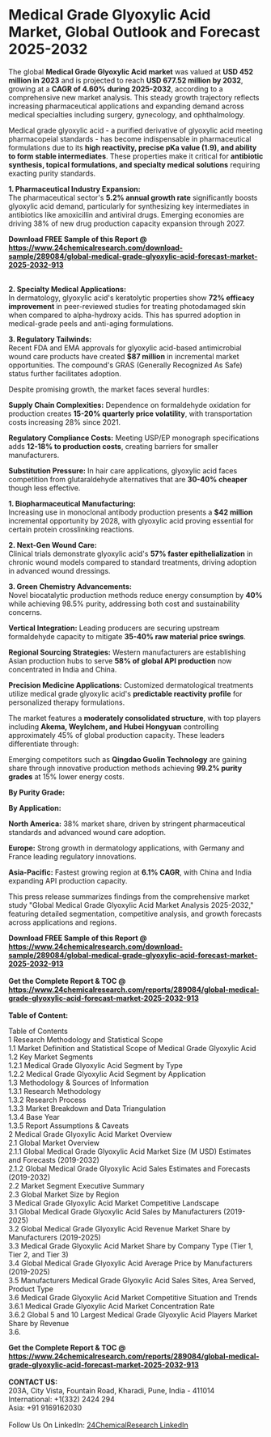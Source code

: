 <h1>Medical Grade Glyoxylic Acid Market, Global Outlook and Forecast 2025-2032</h1><p>The global <strong>Medical Grade Glyoxylic Acid market</strong> was valued at <strong>USD 452 million in 2023</strong> and is projected to reach <strong>USD 677.52 million by 2032</strong>, growing at a <strong>CAGR of 4.60% during 2025-2032</strong>, according to a comprehensive new market analysis. This steady growth trajectory reflects increasing pharmaceutical applications and expanding demand across medical specialties including surgery, gynecology, and ophthalmology.</p><p>Medical grade glyoxylic acid - a purified derivative of glyoxylic acid meeting pharmacopeial standards - has become indispensable in pharmaceutical formulations due to its <strong>high reactivity, precise pKa value (1.9), and ability to form stable intermediates</strong>. These properties make it critical for <strong>antibiotic synthesis, topical formulations, and specialty medical solutions</strong> requiring exacting purity standards.</p><p><strong>1. Pharmaceutical Industry Expansion:</strong><br>
The pharmaceutical sector's <strong>5.2% annual growth rate</strong> significantly boosts glyoxylic acid demand, particularly for synthesizing key intermediates in antibiotics like amoxicillin and antiviral drugs. Emerging economies are driving 38% of new drug production capacity expansion through 2027.</p><div><b>Download FREE Sample of this Report @ 
            <a href="https://www.24chemicalresearch.com/download-sample/289084/global-medical-grade-glyoxylic-acid-forecast-market-2025-2032-913">
            https://www.24chemicalresearch.com/download-sample/289084/global-medical-grade-glyoxylic-acid-forecast-market-2025-2032-913</a></b></div><br><p><strong>2. Specialty Medical Applications:</strong><br>
In dermatology, glyoxylic acid's keratolytic properties show <strong>72% efficacy improvement</strong> in peer-reviewed studies for treating photodamaged skin when compared to alpha-hydroxy acids. This has spurred adoption in medical-grade peels and anti-aging formulations.</p><p><strong>3. Regulatory Tailwinds:</strong><br>
Recent FDA and EMA approvals for glyoxylic acid-based antimicrobial wound care products have created <strong>$87 million</strong> in incremental market opportunities. The compound's GRAS (Generally Recognized As Safe) status further facilitates adoption.</p><p>Despite promising growth, the market faces several hurdles:</p><p><strong>Supply Chain Complexities:</strong> Dependence on formaldehyde oxidation for production creates <strong>15-20% quarterly price volatility</strong>, with transportation costs increasing 28% since 2021.</p><p><strong>Regulatory Compliance Costs:</strong> Meeting USP/EP monograph specifications adds <strong>12-18% to production costs</strong>, creating barriers for smaller manufacturers.</p><p><strong>Substitution Pressure:</strong> In hair care applications, glyoxylic acid faces competition from glutaraldehyde alternatives that are <strong>30-40% cheaper</strong> though less effective.</p><p><strong>1. Biopharmaceutical Manufacturing:</strong><br>
Increasing use in monoclonal antibody production presents a <strong>$42 million</strong> incremental opportunity by 2028, with glyoxylic acid proving essential for certain protein crosslinking reactions.</p><p><strong>2. Next-Gen Wound Care:</strong><br>
Clinical trials demonstrate glyoxylic acid's <strong>57% faster epithelialization</strong> in chronic wound models compared to standard treatments, driving adoption in advanced wound dressings.</p><p><strong>3. Green Chemistry Advancements:</strong><br>
Novel biocatalytic production methods reduce energy consumption by <strong>40%</strong> while achieving 98.5% purity, addressing both cost and sustainability concerns.</p><p><strong>Vertical Integration:</strong> Leading producers are securing upstream formaldehyde capacity to mitigate <strong>35-40% raw material price swings</strong>.</p><p><strong>Regional Sourcing Strategies:</strong> Western manufacturers are establishing Asian production hubs to serve <strong>58% of global API production</strong> now concentrated in India and China.</p><p><strong>Precision Medicine Applications:</strong> Customized dermatological treatments utilize medical grade glyoxylic acid's <strong>predictable reactivity profile</strong> for personalized therapy formulations.</p><p>The market features a <strong>moderately consolidated structure</strong>, with top players including <strong>Akema, Weylchem, and Hubei Hongyuan</strong> controlling approximately 45% of global production capacity. These leaders differentiate through:</p><p>Emerging competitors such as <strong>Qingdao Guolin Technology</strong> are gaining share through innovative production methods achieving <strong>99.2% purity grades</strong> at 15% lower energy costs.</p><p><strong>By Purity Grade:</strong></p><p><strong>By Application:</strong></p><p><strong>North America:</strong> 38% market share, driven by stringent pharmaceutical standards and advanced wound care adoption.</p><p><strong>Europe:</strong> Strong growth in dermatology applications, with Germany and France leading regulatory innovations.</p><p><strong>Asia-Pacific:</strong> Fastest growing region at <strong>6.1% CAGR</strong>, with China and India expanding API production capacity.</p><p>This press release summarizes findings from the comprehensive market study "Global Medical Grade Glyoxylic Acid Market Analysis 2025-2032," featuring detailed segmentation, competitive analysis, and growth forecasts across applications and regions.</p><div><b>Download FREE Sample of this Report @ 
            <a href="https://www.24chemicalresearch.com/download-sample/289084/global-medical-grade-glyoxylic-acid-forecast-market-2025-2032-913">
            https://www.24chemicalresearch.com/download-sample/289084/global-medical-grade-glyoxylic-acid-forecast-market-2025-2032-913</a></b></div><br><div><b>Get the Complete Report & TOC @ 
            <a href="https://www.24chemicalresearch.com/reports/289084/global-medical-grade-glyoxylic-acid-forecast-market-2025-2032-913">
            https://www.24chemicalresearch.com/reports/289084/global-medical-grade-glyoxylic-acid-forecast-market-2025-2032-913</a></b></div><br>
            <b>Table of Content:</b><p>Table of Contents<br />
1 Research Methodology and Statistical Scope<br />
1.1 Market Definition and Statistical Scope of Medical Grade Glyoxylic Acid<br />
1.2 Key Market Segments<br />
1.2.1 Medical Grade Glyoxylic Acid Segment by Type<br />
1.2.2 Medical Grade Glyoxylic Acid Segment by Application<br />
1.3 Methodology & Sources of Information<br />
1.3.1 Research Methodology<br />
1.3.2 Research Process<br />
1.3.3 Market Breakdown and Data Triangulation<br />
1.3.4 Base Year<br />
1.3.5 Report Assumptions & Caveats<br />
2 Medical Grade Glyoxylic Acid Market Overview<br />
2.1 Global Market Overview<br />
2.1.1 Global Medical Grade Glyoxylic Acid Market Size (M USD) Estimates and Forecasts (2019-2032)<br />
2.1.2 Global Medical Grade Glyoxylic Acid Sales Estimates and Forecasts (2019-2032)<br />
2.2 Market Segment Executive Summary<br />
2.3 Global Market Size by Region<br />
3 Medical Grade Glyoxylic Acid Market Competitive Landscape<br />
3.1 Global Medical Grade Glyoxylic Acid Sales by Manufacturers (2019-2025)<br />
3.2 Global Medical Grade Glyoxylic Acid Revenue Market Share by Manufacturers (2019-2025)<br />
3.3 Medical Grade Glyoxylic Acid Market Share by Company Type (Tier 1, Tier 2, and Tier 3)<br />
3.4 Global Medical Grade Glyoxylic Acid Average Price by Manufacturers (2019-2025)<br />
3.5 Manufacturers Medical Grade Glyoxylic Acid Sales Sites, Area Served, Product Type<br />
3.6 Medical Grade Glyoxylic Acid Market Competitive Situation and Trends<br />
3.6.1 Medical Grade Glyoxylic Acid Market Concentration Rate<br />
3.6.2 Global 5 and 10 Largest Medical Grade Glyoxylic Acid Players Market Share by Revenue<br />
3.6.</p><div><b>Get the Complete Report & TOC @ 
            <a href="https://www.24chemicalresearch.com/reports/289084/global-medical-grade-glyoxylic-acid-forecast-market-2025-2032-913">
            https://www.24chemicalresearch.com/reports/289084/global-medical-grade-glyoxylic-acid-forecast-market-2025-2032-913</a></b></div><br><b>CONTACT US:</b><br>
            203A, City Vista, Fountain Road, Kharadi, Pune, India - 411014<br>
            International: +1(332) 2424 294<br>
            Asia: +91 9169162030 <br><br>
            Follow Us On LinkedIn: <a href="https://www.linkedin.com/company/24chemicalresearch/">24ChemicalResearch LinkedIn</a>